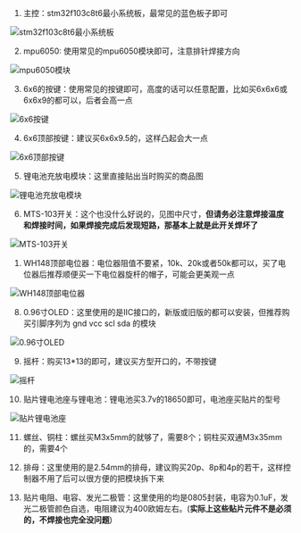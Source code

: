 
1. 主控：stm32f103c8t6最小系统板，最常见的蓝色板子即可

![stm32f103c8t6最小系统板](./imgs/c8t6.png)

2. mpu6050: 使用常见的mpu6050模块即可，注意排针焊接方向

![mpu6050模块](./imgs/mpu6050.png)

3. 6x6的按键：使用常见的按键即可，高度的话可以任意配置，比如买6x6x6或6x6x9的都可以，后者会高一点

![6x6按键](./imgs/6x6.jpg)

4. 6x6顶部按键：建议买6x6x9.5的，这样凸起会大一点

![6x6顶部按键](./imgs/6x6top.png)

5. 锂电池充放电模块：这里直接贴出当时购买的商品图

![锂电池充放电模块](./imgs/battery.png)

6. MTS-103开关：这个也没什么好说的，见图中尺寸，**但请务必注意焊接温度和焊接时间，如果焊接完成后发现短路，那基本上就是此开关焊坏了**


![MTS-103开关](./imgs/MTS-103.png)

1. WH148顶部电位器：电位器阻值不要紧，10k、20k或者50k都可以，买了电位器后推荐顺便买一下电位器旋杆的帽子，可能会更美观一点

![WH148顶部电位器](./imgs/wh148.png)

8. 0.96寸OLED：这里使用的是IIC接口的，新版或旧版的都可以安装，但推荐购买引脚序列为 gnd vcc scl sda 的模块

![0.96寸OLED](./imgs/oled.png)

9. 摇杆：购买13*13的即可，建议买方型开口的，不带按键

![摇杆](./imgs/joystick.png)

10. 贴片锂电池座与锂电池：锂电池买3.7v的18650即可，电池座买贴片的型号

![贴片锂电池座](./imgs/battery_seat.png)

11. 螺丝、铜柱：螺丝买M3x5mm的就够了，需要8个；铜柱买双通M3x35mm的，需要4个

12. 排母：这里使用的是2.54mm的排母，建议购买20p、8p和4p的若干，这样控制器不用了后可以很方便的把模块拆下来

13. 贴片电阻、电容、发光二极管：这里使用的均是0805封装，电容为0.1uF，发光二极管颜色自选，电阻建议为400欧姆左右。(**实际上这些贴片元件不是必须的，不焊接也完全没问题**)
